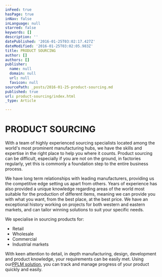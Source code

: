 ```yaml
---
inFeed: true
hasPage: true
inNav: false
inLanguage: null
starred: false
keywords: []
description: ''
datePublished: '2016-01-25T03:02:17.427Z'
dateModified: '2016-01-25T03:02:05.983Z'
title: PRODUCT SOURCING
author: []
authors: []
publisher:
  name: null
  domain: null
  url: null
  favicon: null
sourcePath: _posts/2016-01-25-product-sourcing.md
published: true
url: product-sourcing/index.html
_type: Article

---
```

# PRODUCT SOURCING

With a team of highly experienced sourcing specialists located among the world's most prominent manufacturing hubs, we have the skills and expertise in the right place to help you where it counts. Product sourcing can be difficult, especially if you are not on the ground, in factories regularly, yet this is commonly a foundation step to the entire business process.  

We have long term relationships with leading manufacturers, providing us the competitive edge setting us apart from others. Years of experience has also provided a unique knowledge regarding areas of the world most suitable for the production of different items, meaning we can provide you with what you want, from the best place, at the best price.  We have an exceptional history working on projects for both western and eastern markets, and can tailor winning solutions to suit your specific needs.

We specialise in sourcing products for:

* Retail
* Wholesale
* Commercial
* Industrial markets

With keen attention to detail, in depth manufacturing, design, development and product knowledge, your requirements can be easily met. Using our[PPLM solution][0], you can track and manage progress of your product quickly and easily.

[0]: http://www.chainplan.com/#!plm/ccqj